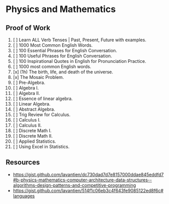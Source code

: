 # Physics and Mathematics

## Proof of Work

1. [ ] Learn ALL Verb Tenses | Past, Present, Future with examples.
2. [ ] 1000 Most Common English Words.
3. [ ] 100 Essential Phrases for English Conversation.
4. [ ] 100 Useful Phrases for English Conversation.
5. [ ] 100 Inspirational Quotes in English for Pronunciation Practice.
6. [ ] 1000 most common English words.
7. [x] (1h) The birth, life, and death of the universe.
8. [x] The Mosaic Problem.
9. [ ] Pre-Algebra.
10. [ ] Algebra I.
11. [ ] Algebra II.
12. [ ] Essence of linear algebra.
13. [ ] Linear Algebra.
14. [ ] Abstract Algebra.
15. [ ] Trig Review for Calculus.
16. [ ] Calculus I.
17. [ ] Calculus II.
18. [ ] Discrete Math I.
19. [ ] Discrete Math II.
20. [ ] Applied Statistics.
21. [ ] Using Excel in Statistics.

## Resources

- <https://gist.github.com/lavantien/dc730dad7d7e8157000ddae845eddfd7#b-physics-mathematics-computer-architecture-data-structures--algorithms-design-patterns-and-competitive-programming>
- <https://gist.github.com/lavantien/514f1c06eb3c4f643fe9085122ed8f6c#languages>
